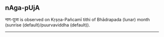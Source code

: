 ## nAga-pUjA
नाग-पूजा is observed on Kṛṣṇa-Pañcamī tithi of Bhādrapada (lunar) month (sunrise (default)/puurvaviddha (default)).



---
